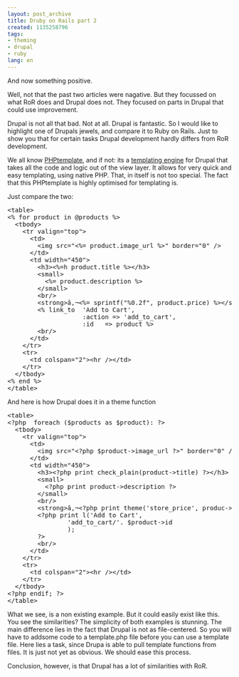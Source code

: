 ```yaml
---
layout: post_archive
title: Druby on Rails part 2
created: 1135258796
tags:
- theming
- drupal
- ruby
lang: en
---
```

And now something positive. 

Well, not that the past two articles were nagative. But they focussed on what RoR does and Drupal does not. They focused on parts in Drupal that could use improvement. 

Drupal is not all that bad. Not at all. Drupal is fantastic. So I would like to highlight one of Drupals jewels, and compare it to Ruby on Rails. Just to show you that for certain tasks Drupal development hardly differs from RoR development.

We all know <a href="http://drupal.org/phptemplate">PHPtemplate</a>, and if not: its a <a href="http://drupal.org/node/937">templating engine</a> for Drupal that takes all the code and logic out of the view layer. It allows for very quick and easy templating, using native PHP. That, in itself is not too special. The fact that this PHPtemplate is highly optimised for templating is. 

Just compare the two: 
<pre>
&lt;table&gt;
&lt;% for product in @products %&gt;
  &lt;tbody&gt;
    &lt;tr valign=&quot;top&quot;&gt;
      &lt;td&gt;
        &lt;img src=&quot;&lt;%= product.image_url %&gt;&quot; border=&quot;0&quot; /&gt;
      &lt;/td&gt;
      &lt;td width=&quot;450&quot;&gt;
        &lt;h3&gt;&lt;%=h product.title %&gt;&lt;/h3&gt;
        &lt;small&gt;
          &lt;%= product.description %&gt;
        &lt;/small&gt;
        &lt;br/&gt;
        &lt;strong&gt;â‚¬&lt;%= sprintf(&quot;%0.2f&quot;, product.price) %&gt;&lt;/strong&gt;
        &lt;% link_to  'Add to Cart',
                    :action =&gt; 'add_to_cart',
                    :id   =&gt; product %&gt;
        &lt;br/&gt;
      &lt;/td&gt;
    &lt;/tr&gt;
    &lt;tr&gt;
      &lt;td colspan=&quot;2&quot;&gt;&lt;hr /&gt;&lt;/td&gt;
    &lt;/tr&gt;
  &lt;/tbody&gt;
&lt;% end %&gt;
&lt;/table&gt;
</pre>
And here is how Drupal does it in a theme function
<pre>
&lt;table&gt;
&lt;?php  foreach ($products as $product): ?&gt;
  &lt;tbody&gt;
    &lt;tr valign=&quot;top&quot;&gt;
      &lt;td&gt;
        &lt;img src=&quot;&lt;?php $product-&gt;image_url ?&gt;&quot; border=&quot;0&quot; /&gt;
      &lt;/td&gt;
      &lt;td width=&quot;450&quot;&gt;
        &lt;h3&gt;&lt;?php print check_plain(product-&gt;title) ?&gt;&lt;/h3&gt;
        &lt;small&gt;
          &lt;?php print product-&gt;description ?&gt;
        &lt;/small&gt;
        &lt;br/&gt;
        &lt;strong&gt;â‚¬&lt;?php print theme('store_price', produc-&gt;price) ?&gt;&lt;/strong&gt;
        &lt;?php print l('Add to Cart',
                'add_to_cart/'. $product-&gt;id
                );
        ?&gt;
        &lt;br/&gt;
      &lt;/td&gt;
    &lt;/tr&gt;
    &lt;tr&gt;
      &lt;td colspan=&quot;2&quot;&gt;&lt;hr /&gt;&lt;/td&gt;
    &lt;/tr&gt;
  &lt;/tbody&gt;
&lt;?php endif; ?&gt;
&lt;/table&gt;
</pre>

What we see, is a non existing example. But it could easily exist like this. You see the similarities? The simplicity of both examples is stunning. The main difference lies in the fact that Drupal is not as file-centered. So you will have to addsome code to a template.php file before you can use a template file. Here lies a task, since Drupa is able to pull template functions from files. It is just not yet as obvious. We should ease this process. 

Conclusion, however, is that Drupal has a lot of similarities with RoR. 
